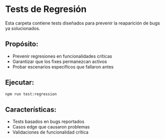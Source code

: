 # Tests de Regresión

Esta carpeta contiene tests diseñados para prevenir la reaparición de bugs ya solucionados.

## Propósito:
- Prevenir regresiones en funcionalidades críticas
- Garantizar que los fixes permanezcan activos
- Probar escenarios específicos que fallaron antes

## Ejecutar:
```bash
npm run test:regression
```

## Características:
- Tests basados en bugs reportados
- Casos edge que causaron problemas
- Validaciones de funcionalidad crítica


